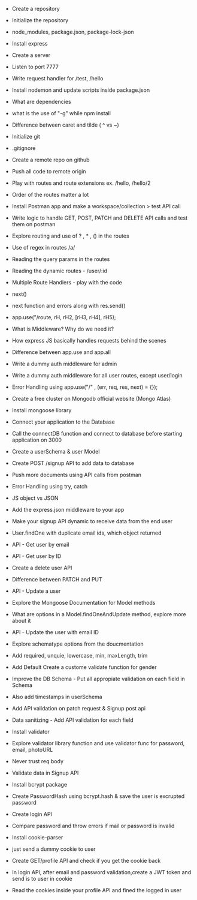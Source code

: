- Create a repository
- Initialize the repository
- node_modules, package.json, package-lock-json
- Install express
- Create a server
- Listen to port 7777
- Write request handler for /test, /hello
- Install nodemon and update scripts inside package.json
- What are dependencies
- what is the use of "-g" while npm install
- Difference between caret and tilde ( ^ vs ~)

- Initialize git
- .gitignore
- Create a remote repo on github
- Push all code to remote origin
- Play with routes and route extensions ex. /hello, /hello/2
- Order of the routes matter a lot
- Install Postman app and make a workspace/collection > test API call
- Write logic to handle GET, POST, PATCH and DELETE API calls and test them on postman
- Explore routing and use of ? , * , () in the routes
- Use of regex in routes /a/
- Reading the query params in the routes
- Reading the dynamic routes - /user/:id

- Multiple Route Handlers - play with the code
- next()
- next function and errors along with res.send()
- app.use("/route, rH, rH2, [rH3, rH4], rH5);

- What is Middleware? Why do we need it?
- How express JS basically handles requests behind the scenes
- Difference between app.use and app.all
- Write a dummy auth middleware for admin
- Write a dummy auth middleware for all user routes, except user/login 

- Error Handling using app.use("/" , (err, req, res, next) = {});

- Create a free cluster on Mongodb  official website (Mongo Atlas)
- Install mongoose library
- Connect your application to the Database 
- Call the connectDB function and connect to database before starting application on 3000
- Create a userSchema & user Model

- Create POST /signup API to add data to database
- Push more documents using API calls from postman
- Error Handling using try, catch

- JS object vs JSON
- Add the express.json middleware to your app
- Make your signup API dynamic to receive data from the end user
- User.findOne with duplicate email ids, which object returned
- API - Get user by email
- API - Get user by ID
- Create a delete user API
- Difference between PATCH and PUT
- API - Update a user
- Explore the Mongoose Documentation for Model methods
- What are options in a Model.findOneAndUpdate method, explore more about it
- API - Update the user with email ID

- Explore schematype options from the doucmentation
- Add required, unquie, lowercase, min, maxLength, trim
- Add Default
Create a custome validate function for gender
- Improve the DB Schema - Put all appropiate validation on each field in Schema
- Also add timestamps in userSchema

 - Add API validation on patch request & Signup post api
 - Data sanitizing - Add API validation for each field

 - Install validator
 - Explore validator library function and use validator func for password, email, photoURL
 - Never trust req.body
 - Validate data in Signup API
 - Install bcrypt package
 - Create PasswordHash using bcrypt.hash & save the user is excrupted password 
 - Create login API
 - Compare password and throw errors if mail or password is invalid

 - Install cookie-parser
 - just send a dummy cookie to user
 - Create GET/profile API and check if you get the cookie back
 - In login API, after email and password validation,create a JWT token and send is to user in cookie
 - Read the cookies inside your profile API and fined the logged in user